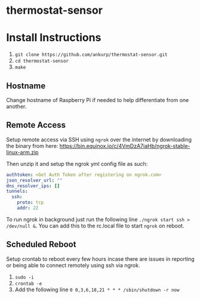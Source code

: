 # thermostat-sensor

# Install Instructions

1. `git clone https://github.com/ankurp/thermostat-sensor.git`
2. `cd thermostat-sensor`
3. `make`

## Hostname
Change hostname of Raspberry Pi if needed to help differentiate from one another.

## Remote Access

Setup remote access via SSH using `ngrok` over the internet by downloading the binary from here: https://bin.equinox.io/c/4VmDzA7iaHb/ngrok-stable-linux-arm.zip

Then unzip it and setup the ngrok yml config file as such:
```yaml
authtoken: <Get Auth Token after registering on ngrok.com>
json_resolver_url: ""
dns_resolver_ips: []
tunnels:
  ssh:
    proto: tcp
    addr: 22
```

To run ngrok in background just run the following line `./ngrok start ssh > /dev/null &`. You can add this to the rc.local file to start `ngrok` on reboot.

## Scheduled Reboot
Setup crontab to reboot every few hours incase there are issues in reporting or being able to connect remotely using ssh via ngrok.

1. `sudo -i`
2. `crontab -e`
3. Add the following line `0 0,3,6,18,21 * * * /sbin/shutdown -r now`

